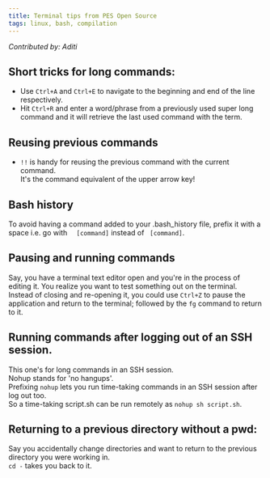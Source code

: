 ```yaml
---
title: Terminal tips from PES Open Source
tags: linux, bash, compilation
---
```


*Contributed by: Aditi*		      
## Short tricks for long commands:     
- Use `Ctrl+A` and `Ctrl+E` to navigate to the beginning and end of the line respectively.   
- Hit `Ctrl+R` and enter a word/phrase from a previously used super long command and it will retrieve the last used command with the term.  

## Reusing previous commands
- `!!` is handy for reusing the previous command with the current command.  
It's the command equivalent of the upper arrow key! 

## Bash history
To avoid having a command added to your .bash_history file, prefix it with a space i.e. go with `  [command]` instead of <code>&nbsp;[command]</code>.    

## Pausing and running commands
Say, you have a terminal text editor open and you're in the process of editing it. You realize you want to test something out on the terminal.   
Instead of closing and re-opening it, you could use `Ctrl+Z` to pause the application and return to the terminal; followed by the `fg` command to return to it.

## Running commands after logging out of an SSH session. 
This one's for long commands in an SSH session.     
Nohup stands for 'no hangups'.   
Prefixing `nohup` lets you run time-taking commands in an SSH session after log out too.   
So a time-taking script.sh can be run remotely as `nohup sh script.sh`.

## Returning to a previous directory without a pwd:      
Say you accidentally change directories and want to return to the previous directory you were working in.     
`cd -` takes you back to it.    



